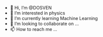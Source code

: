 - 👋 Hi, I’m @DOSVEN
- 👀 I’m interested in physics
- 🌱 I’m currently learning Machine Learning
- 💞️ I’m looking to collaborate on ...
- 📫 How to reach me ...

<!---
DOSVEN/DOSVEN is a ✨ special ✨ repository because its `README.md` (this file) appears on your GitHub profile.
You can click the Preview link to take a look at your changes.
--->
